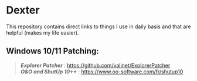 # Dexter
This repository contains direct links to things I use in daily basis and that are helpful (makes my life easier).




## Windows 10/11 Patching:
>**_Explorer Patcher_** : https://github.com/valinet/ExplorerPatcher  
>**_O&O and ShutUp 10++_** : https://www.oo-software.com/fr/shutup10  

